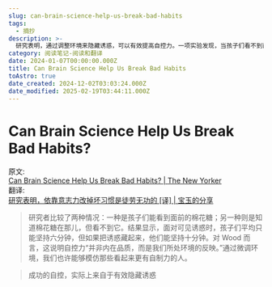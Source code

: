 ```yaml
---
slug: can-brain-science-help-us-break-bad-habits
tags:
  - 摘抄
description: >-
  研究表明，通过调整环境来隐藏诱惑，可以有效提高自控力。一项实验发现，当孩子们看不到面前的棉花糖时，他们能坚持的时间比看到棉花糖时更长。这表明自控力并非仅是个人内在品质，而是受环境影响的。因此，通过微调环境，我们或许能模仿那些看起来更有自制力的人。
category: 阅读笔记-阅读和翻译
date: 2024-01-07T00:00:00.000Z
title: Can Brain Science Help Us Break Bad Habits
toAstro: true
date_created: 2024-12-02T03:03:24.000Z
date_modified: 2025-02-19T03:44:11.000Z
---
```


# Can Brain Science Help Us Break Bad Habits?

原文:  
[Can Brain Science Help Us Break Bad Habits? | The New Yorker](<https://www.newyorker.com/magazine/2019/10/28/can-brain-science-help-us-break-bad-habits>)  
翻译:  
[研究表明，依靠意志力改掉坏习惯是徒劳无功的 \[译\] | 宝玉的分享](<https://baoyu.io/translations/life/can-brain-science-help-us-break-bad-habits>)

> 研究者比较了两种情况：一种是孩子们能看到面前的棉花糖；另一种则是知道棉花糖在那儿，但看不到它。结果显示，面对可见诱惑时，孩子们平均只能坚持六分钟，但如果把诱惑藏起来，他们能坚持十分钟。对 Wood 而言，这说明自控力“并非内在品质，而是我们所处环境的反映。”通过微调环境，我们也许能够模仿那些看起来更有自制力的人。

> 成功的自控，实际上来自于有效隐藏诱惑
